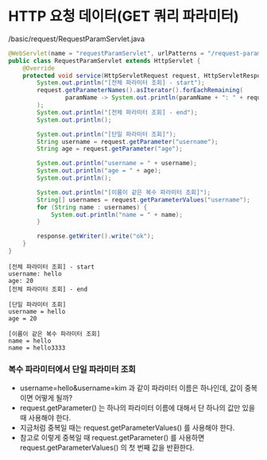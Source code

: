 
# HTTP 요청 데이터(GET 쿼리 파라미터)

/basic/request/RequestParamServlet.java

```java
@WebServlet(name = "requestParamServlet", urlPatterns = "/request-param")
public class RequestParamServlet extends HttpServlet {
    @Override
    protected void service(HttpServletRequest request, HttpServletResponse response) throws ServletException, IOException {
        System.out.println("[전체 파라미터 조회] - start");
        request.getParameterNames().asIterator().forEachRemaining(
                paramName -> System.out.println(paramName + ": " + request.getParameter(paramName))
        );
        System.out.println("[전체 파라미터 조회] - end");
        System.out.println();

        System.out.println("[단일 파라미터 조회]");
        String username = request.getParameter("username");
        String age = request.getParameter("age");

        System.out.println("username = " + username);
        System.out.println("age = " + age);
        System.out.println();

        System.out.println("[이름이 같은 복수 파라미터 조회]");
        String[] usernames = request.getParameterValues("username");
        for (String name : usernames) {
            System.out.println("name = " + name);
        }

        response.getWriter().write("ok");
    }
}
```

```text
[전체 파라미터 조회] - start
username: hello
age: 20
[전체 파라미터 조회] - end

[단일 파라미터 조회]
username = hello
age = 20

[이름이 같은 복수 파라미터 조회]
name = hello
name = hello3333
```

### 복수 파라미터에서 단일 파라미터 조회

- username=hello&username=kim 과 같이 파라미터 이름은 하나인데, 값이 중복이면 어떻게 될까?
- request.getParameter() 는 하나의 파라미터 이름에 대해서 단 하나의 값만 있을 때 사용해야 한다.
- 지금처럼 중복일 때는 request.getParameterValues() 를 사용해야 한다.
- 참고로 이렇게 중복일 때 request.getParameter() 를 사용하면 request.getParameterValues() 의 첫
  번째 값을 반환한다.